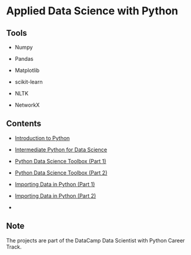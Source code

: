 # Applied Data Science with Python 

## Tools

- Numpy

- Pandas

- Matplotlib

- scikit-learn

- NLTK

- NetworkX

## Contents

- [Introduction to Python](https://github.com/iDataist/Introduction-to-Python)

- [Intermediate Python for Data Science](https://github.com/iDataist/Intermediate-Python-for-Data-Science)

- [Python Data Science Toolbox (Part 1)](https://github.com/iDataist/Python-Data-Science-Toolbox-Part-1)

- [Python Data Science Toolbox (Part 2)](https://github.com/iDataist/Python-Data-Science-Toolbox-Part-2)

- [Importing Data in Python (Part 1)](https://github.com/iDataist/Importing-Data-in-Python-Part-1)

- [Importing Data in Python (Part 2)](https://github.com/iDataist/Importing-Data-in-Python-Part-2)

- []()





  

## Note

The projects are part of the DataCamp Data Scientist with Python Career Track. 
